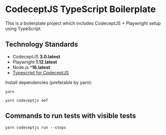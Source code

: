 # CodeceptJS TypeScript Boilerplate

This is a boilerplate project which includes CodeceptJS + Playwright setup using TypeScript.

## Technology Standards

- CodeceptJS **3.0.latest**
- Playwright **1.12.latest**
- Node.js **^16.latest**
- [Typescript for CodeceptJS](https://codecept.io/typescript/#getting-started) 


Install dependencies (preferable by yarn):

```
yarn
```
```
yarn codeceptjs def
```

## Commands to run tests with visible tests

```
yarn codeceptjs run --steps
```



